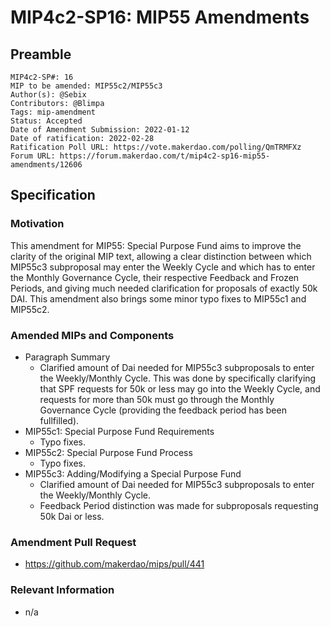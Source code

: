 # MIP4c2-SP16: MIP55 Amendments

## Preamble

```
MIP4c2-SP#: 16
MIP to be amended: MIP55c2/MIP55c3
Author(s): @Sebix
Contributors: @Blimpa
Tags: mip-amendment
Status: Accepted
Date of Amendment Submission: 2022-01-12
Date of ratification: 2022-02-28
Ratification Poll URL: https://vote.makerdao.com/polling/QmTRMFXz
Forum URL: https://forum.makerdao.com/t/mip4c2-sp16-mip55-amendments/12606
```

## Specification

### Motivation

This amendment for MIP55: Special Purpose Fund aims to improve the clarity of the original MIP text, allowing a clear distinction between which MIP55c3 subproposal may enter the Weekly Cycle and which has to enter the Monthly Governance Cycle, their respective Feedback and Frozen Periods, and giving much needed clarification for proposals of exactly 50k DAI. This amendment also brings some minor typo fixes to MIP55c1 and MIP55c2.

### Amended MIPs and Components

- Paragraph Summary
   - Clarified amount of Dai needed for MIP55c3 subproposals to enter the Weekly/Monthly Cycle. This was done by specifically clarifying that SPF requests for 50k or less may go into the Weekly Cycle, and requests for more than 50k must go through the Monthly Governance Cycle (providing the feedback period has been fullfilled).
- MIP55c1: Special Purpose Fund Requirements
   - Typo fixes.
- MIP55c2: Special Purpose Fund Process
   - Typo fixes.
- MIP55c3: Adding/Modifying a Special Purpose Fund
   - Clarified amount of Dai needed for MIP55c3 subproposals to enter the Weekly/Monthly Cycle.  
   - Feedback Period distinction was made for subproposals requesting 50k Dai or less.


### Amendment Pull Request

- https://github.com/makerdao/mips/pull/441

### Relevant Information

- n/a
